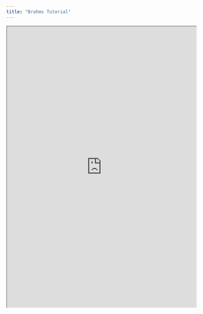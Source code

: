 ```yaml
---
title: "Brahms Tutorial"
---
```




<iframe height="750" width="100%" src="https://ewelton.github.io/ktest/wiki.html#Brahms%20Tutorial"></iframe>

